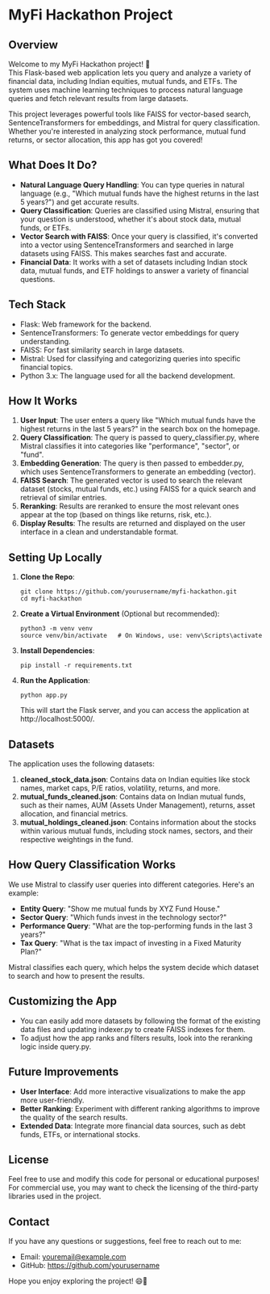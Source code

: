 # MyFi Hackathon Project

## Overview
Welcome to my MyFi Hackathon project! 🎉  
This Flask-based web application lets you query and analyze a variety of financial data, including Indian equities, mutual funds, and ETFs. The system uses machine learning techniques to process natural language queries and fetch relevant results from large datasets. 

This project leverages powerful tools like FAISS for vector-based search, SentenceTransformers for embeddings, and Mistral for query classification. Whether you're interested in analyzing stock performance, mutual fund returns, or sector allocation, this app has got you covered!

## What Does It Do?
- **Natural Language Query Handling**: You can type queries in natural language (e.g., "Which mutual funds have the highest returns in the last 5 years?") and get accurate results.
- **Query Classification**: Queries are classified using Mistral, ensuring that your question is understood, whether it's about stock data, mutual funds, or ETFs.
- **Vector Search with FAISS**: Once your query is classified, it's converted into a vector using SentenceTransformers and searched in large datasets using FAISS. This makes searches fast and accurate.
- **Financial Data**: It works with a set of datasets including Indian stock data, mutual funds, and ETF holdings to answer a variety of financial questions.

## Tech Stack
- Flask: Web framework for the backend.
- SentenceTransformers: To generate vector embeddings for query understanding.
- FAISS: For fast similarity search in large datasets.
- Mistral: Used for classifying and categorizing queries into specific financial topics.
- Python 3.x: The language used for all the backend development.

## How It Works
1. **User Input**: The user enters a query like "Which mutual funds have the highest returns in the last 5 years?" in the search box on the homepage.
2. **Query Classification**: The query is passed to query_classifier.py, where Mistral classifies it into categories like "performance", "sector", or "fund".
3. **Embedding Generation**: The query is then passed to embedder.py, which uses SentenceTransformers to generate an embedding (vector).
4. **FAISS Search**: The generated vector is used to search the relevant dataset (stocks, mutual funds, etc.) using FAISS for a quick search and retrieval of similar entries.
5. **Reranking**: Results are reranked to ensure the most relevant ones appear at the top (based on things like returns, risk, etc.).
6. **Display Results**: The results are returned and displayed on the user interface in a clean and understandable format.

## Setting Up Locally
1. **Clone the Repo**:
    ```
    git clone https://github.com/yourusername/myfi-hackathon.git
    cd myfi-hackathon
    ```

2. **Create a Virtual Environment** (Optional but recommended):
    ```
    python3 -m venv venv
    source venv/bin/activate   # On Windows, use: venv\Scripts\activate
    ```

3. **Install Dependencies**:
    ```
    pip install -r requirements.txt
    ```

4. **Run the Application**:
    ```
    python app.py
    ```
    This will start the Flask server, and you can access the application at http://localhost:5000/.

## Datasets
The application uses the following datasets:
1. **cleaned_stock_data.json**: Contains data on Indian equities like stock names, market caps, P/E ratios, volatility, returns, and more.
2. **mutual_funds_cleaned.json**: Contains data on Indian mutual funds, such as their names, AUM (Assets Under Management), returns, asset allocation, and financial metrics.
3. **mutual_holdings_cleaned.json**: Contains information about the stocks within various mutual funds, including stock names, sectors, and their respective weightings in the fund.

## How Query Classification Works
We use Mistral to classify user queries into different categories. Here's an example:
- **Entity Query**: "Show me mutual funds by XYZ Fund House."
- **Sector Query**: "Which funds invest in the technology sector?"
- **Performance Query**: "What are the top-performing funds in the last 3 years?"
- **Tax Query**: "What is the tax impact of investing in a Fixed Maturity Plan?"

Mistral classifies each query, which helps the system decide which dataset to search and how to present the results.

## Customizing the App
- You can easily add more datasets by following the format of the existing data files and updating indexer.py to create FAISS indexes for them.
- To adjust how the app ranks and filters results, look into the reranking logic inside query.py.

## Future Improvements
- **User Interface**: Add more interactive visualizations to make the app more user-friendly.
- **Better Ranking**: Experiment with different ranking algorithms to improve the quality of the search results.
- **Extended Data**: Integrate more financial data sources, such as debt funds, ETFs, or international stocks.

## License
Feel free to use and modify this code for personal or educational purposes! For commercial use, you may want to check the licensing of the third-party libraries used in the project.

## Contact
If you have any questions or suggestions, feel free to reach out to me:

- Email: youremail@example.com
- GitHub: https://github.com/yourusername

Hope you enjoy exploring the project! 😄🚀
